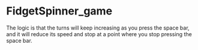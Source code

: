 # FidgetSpinner_game
The logic is that the turns will keep increasing as you press the space bar, and it will reduce its speed and stop at a point where you stop pressing the space bar.
